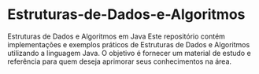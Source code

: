 # Estruturas-de-Dados-e-Algoritmos
Estruturas de Dados e Algoritmos em Java Este repositório contém implementações e exemplos práticos de Estruturas de Dados e Algoritmos utilizando a linguagem Java. O objetivo é fornecer um material de estudo e referência para quem deseja aprimorar seus conhecimentos na área.
